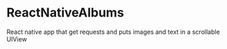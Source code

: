 # ReactNativeAlbums
React native app that get requests and puts images and text in a scrollable UIView
